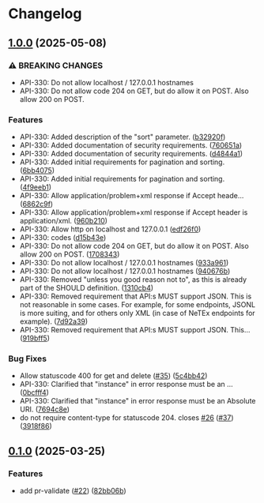 # Changelog

## [1.0.0](https://github.com/entur/api-guidelines/compare/v0.1.0...v1.0.0) (2025-05-08)


### ⚠ BREAKING CHANGES

* API-330: Do not allow localhost / 127.0.0.1 hostnames
* API-330: Do not allow code 204 on GET, but do allow it on POST. Also allow 200 on POST.

### Features

* API-330: Added description of the "sort" parameter. ([b32920f](https://github.com/entur/api-guidelines/commit/b32920f8789646cc430343b7996dd0f2c014e947))
* API-330: Added documentation of security requirements. ([760651a](https://github.com/entur/api-guidelines/commit/760651a311018998fae5c6dbad909a2c7701f64a))
* API-330: Added documentation of security requirements. ([d4844a1](https://github.com/entur/api-guidelines/commit/d4844a10de8c3a4c5ed9d9a59aa7bbea5be7b4e3))
* API-330: Added initial requirements for pagination and sorting. ([6bb4075](https://github.com/entur/api-guidelines/commit/6bb4075ba5a4f934a5145736830d823283d28424))
* API-330: Added initial requirements for pagination and sorting. ([4f9eeb1](https://github.com/entur/api-guidelines/commit/4f9eeb14e263647add4db7df6fb481037380e394))
* API-330: Allow application/problem+xml response if Accept heade… ([6862c9f](https://github.com/entur/api-guidelines/commit/6862c9f7ff35343e8476be1e5dbdac6590d7c16b))
* API-330: Allow application/problem+xml response if Accept header is application/xml. ([960b210](https://github.com/entur/api-guidelines/commit/960b21021a1e2baf41dd0e33b2ecb6a634adb378))
* API-330: Allow http on localhost and 127.0.0.1 ([edf26f0](https://github.com/entur/api-guidelines/commit/edf26f09f07db42ab57c76f40c25271dec64aa01))
* API-330: codes ([d15b43e](https://github.com/entur/api-guidelines/commit/d15b43e32883c6aaeb7bdb195de8af3baef7cf83))
* API-330: Do not allow code 204 on GET, but do allow it on POST. Also allow 200 on POST. ([1708343](https://github.com/entur/api-guidelines/commit/1708343c85beb6a2bb1a9bca2408273632526082))
* API-330: Do not allow localhost / 127.0.0.1 hostnames ([933a961](https://github.com/entur/api-guidelines/commit/933a961929dca3b6d4a556aea94958e4c5a5f66f))
* API-330: Do not allow localhost / 127.0.0.1 hostnames ([940676b](https://github.com/entur/api-guidelines/commit/940676be5a6a3aef7ce5c8d7ca028c48514f7c94))
* API-330: Removed "unless you good reason not to", as this is already part of the SHOULD definition. ([1310cb4](https://github.com/entur/api-guidelines/commit/1310cb4b40a717067c5f7c45277e59a10f5f99fa))
* API-330: Removed requirement that API:s MUST support JSON. This is not reasonable in some cases. For example, for some endpoints,  JSONL is more suiting, and for others only XML (in case of NeTEx endpoints for example). ([7d92a39](https://github.com/entur/api-guidelines/commit/7d92a391adaab31a3e8519de4f776f8cc2b954ce))
* API-330: Removed requirement that API:s MUST support JSON. This… ([919bff5](https://github.com/entur/api-guidelines/commit/919bff587bf867847ea168e723b96085b583f95c))


### Bug Fixes

* Allow statuscode 400 for get and delete ([#35](https://github.com/entur/api-guidelines/issues/35)) ([5c4bb42](https://github.com/entur/api-guidelines/commit/5c4bb421183f20dbe59a6d1f1765fd67fbba0949))
* API-330: Clarified that "instance" in error response must be an … ([0bcfff4](https://github.com/entur/api-guidelines/commit/0bcfff40285714d1d457c67bc3e68f9f2e592dca))
* API-330: Clarified that "instance" in error response must be an Absolute URI. ([7694c8e](https://github.com/entur/api-guidelines/commit/7694c8e1c45e7b65a576f4884ccf8843f36700b2))
* do not require content-type for statuscode 204. closes [#26](https://github.com/entur/api-guidelines/issues/26) ([#37](https://github.com/entur/api-guidelines/issues/37)) ([3918f86](https://github.com/entur/api-guidelines/commit/3918f865c1ac901a0770e47ab44e20e948b632a2))

## [0.1.0](https://github.com/entur/api-guidelines/compare/v0.0.1...v0.1.0) (2025-03-25)


### Features

* add pr-validate ([#22](https://github.com/entur/api-guidelines/issues/22)) ([82bb06b](https://github.com/entur/api-guidelines/commit/82bb06b35f3ae7b98aec67c373eed18de1baae76))
